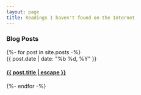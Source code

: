 ```yaml
---
layout: page
title: Readings I haven't found on the Internet
---
```


<h3 class="posts-item-note" aria-label="Recent Posts">Blog Posts</h3>
{%- for post in site.posts -%}
<article class="post-item">
  <span class="post-item-date">{{ post.date | date: "%b %d, %Y" }}</span>
  <h4 class="post-item-title">
    <a href="{{ post.url }}">{{ post.title | escape }}</a>
  </h4>
</article>
{%- endfor -%}
